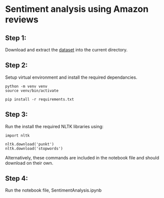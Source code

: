 # Sentiment analysis using Amazon reviews

## Step 1:

Download and extract the [dataset](https://www.kaggle.com/datasets/kritanjalijain/amazon-reviews/data) into the current directory.

## Step 2:

Setup virtual environment and install the required dependancies.
```
python -m venv venv
source venv/bin/activate

pip install -r requirements.txt
```

## Step 3:

Run the install the required NLTK libraries using:

```
import nltk

nltk.download('punkt')
nltk.download('stopwords')
```

Alternatively, these commands are included in the notebook file and should download on their own.

## Step 4:

Run the notebook file, SentimentAnalysis.ipynb
